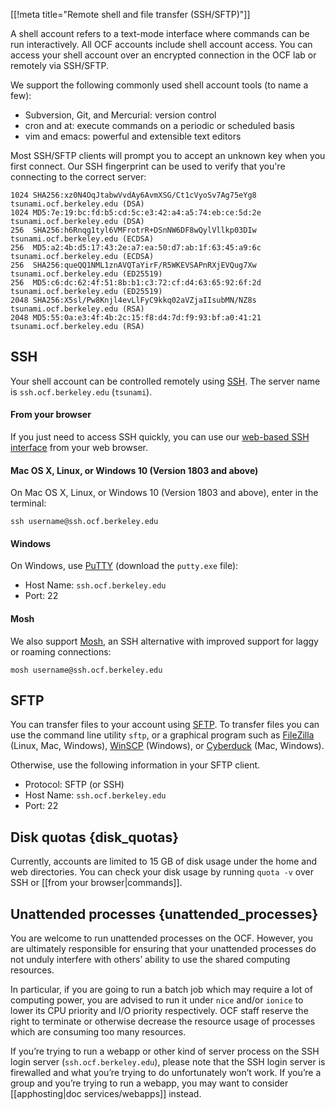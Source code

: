 [[!meta title="Remote shell and file transfer (SSH/SFTP)"]]

A shell account refers to a text-mode interface where commands can be run
interactively. All OCF accounts include shell account access. You can access
your shell account over an encrypted connection in the OCF lab or remotely via
SSH/SFTP.

We support the following commonly used shell account tools (to name a few):

*   Subversion, Git, and Mercurial: version control
*   cron and at: execute commands on a periodic or scheduled basis
*   vim and emacs: powerful and extensible text editors

Most SSH/SFTP clients will prompt you to accept an unknown key when you first
connect. Our SSH fingerprint can be used to verify that you're connecting to
the correct server:

    1024 SHA256:xz0N4OqJtabwVvdAy6AvmXSG/Ct1cVyoSv7Ag75eYg8  tsunami.ocf.berkeley.edu (DSA)
    1024 MD5:7e:19:bc:fd:b5:cd:5c:e3:42:a4:a5:74:eb:ce:5d:2e tsunami.ocf.berkeley.edu (DSA)
    256  SHA256:h6Rnqg1tyl6VMFrotrR+DSnNW6DF8wQylVllkp03DIw  tsunami.ocf.berkeley.edu (ECDSA)
    256  MD5:a2:4b:d5:17:43:2e:a7:ea:50:d7:ab:1f:63:45:a9:6c tsunami.ocf.berkeley.edu (ECDSA)
    256  SHA256:queQQ1NML1znAVQTaYirF/R5WKEVSAPnRXjEVQug7Xw  tsunami.ocf.berkeley.edu (ED25519)
    256  MD5:c6:dc:62:4f:51:8b:b1:c3:72:cf:d4:63:65:92:6f:2d tsunami.ocf.berkeley.edu (ED25519)
    2048 SHA256:X5sl/Pw8Knjl4evLlFyC9kkq02aVZjaIIsubMN/NZ8s  tsunami.ocf.berkeley.edu (RSA)
    2048 MD5:55:0a:e3:4f:4b:2c:15:f8:d4:7d:f9:93:bf:a0:41:21 tsunami.ocf.berkeley.edu (RSA)

## SSH

Your shell account can be controlled remotely using
[SSH](https://en.wikipedia.org/wiki/Secure_Shell). The server name is
`ssh.ocf.berkeley.edu` (`tsunami`).

#### From your browser

If you just need to access SSH quickly, you can use our [web-based SSH
interface](https://ssh.ocf.berkeley.edu/) from your web browser.

#### Mac OS X, Linux, or Windows 10 (Version 1803 and above)

On Mac OS X, Linux, or Windows 10 (Version 1803 and above), enter in the terminal:

    ssh username@ssh.ocf.berkeley.edu

#### Windows

On Windows, use [PuTTY][putty] (download the `putty.exe` file):

* Host Name: `ssh.ocf.berkeley.edu`
* Port: 22

[putty]: https://www.chiark.greenend.org.uk/~sgtatham/putty/latest.html

#### Mosh

We also support [Mosh](https://mosh.org/), an SSH alternative with improved
support for laggy or roaming connections:

    mosh username@ssh.ocf.berkeley.edu

## SFTP

You can transfer files to your account using [SFTP][sftp]. To transfer files
you can use the command line utility `sftp`, or a graphical program such as
[FileZilla][filezilla] (Linux, Mac, Windows), [WinSCP][winscp] (Windows), or
[Cyberduck][cyberduck] (Mac, Windows).

[sftp]: https://en.wikipedia.org/wiki/SSH_File_Transfer_Protocol
[filezilla]: https://filezilla-project.org/
[winscp]: https://winscp.net/eng/index.php
[cyberduck]: https://cyberduck.io/

Otherwise, use the following information in your SFTP client.

* Protocol: SFTP (or SSH)
* Host Name: `ssh.ocf.berkeley.edu`
* Port: 22

## Disk quotas  {disk_quotas}

<!-- As amended by the Board of Directors on December 1, 2015. -->

Currently, accounts are limited to 15 GB of disk usage under the home and web
directories. You can check your disk usage by running `quota -v` over SSH or
[[from your browser|commands]].

## Unattended processes  {unattended_processes}

<!-- As established by the Board of Directors on April 17, 2017. SM can -->
<!-- unilaterally amend. -->

You are welcome to run unattended processes on the OCF. However, you are
ultimately responsible for ensuring that your unattended processes do not
unduly interfere with others’ ability to use the shared computing resources.

In particular, if you are going to run a batch job which may require a lot of
computing power, you are advised to run it under `nice` and/or `ionice` to
lower its CPU priority and I/O priority respectively. OCF staff reserve the
right to terminate or otherwise decrease the resource usage of processes which
are consuming too many resources.

If you’re trying to run a webapp or other kind of server process on the SSH
login server (`ssh.ocf.berkeley.edu`), please note that the SSH login server is
firewalled and what you’re trying to do unfortunately won’t work. If you’re a
group and you’re trying to run a webapp, you may want to consider
[[apphosting|doc services/webapps]] instead.
